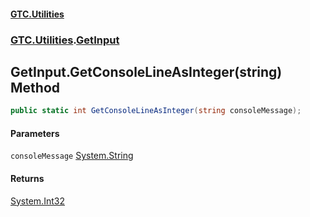 #### [GTC.Utilities](GTC.Utilities.md 'GTC.Utilities')
### [GTC.Utilities](GTC.Utilities.md#GTC.Utilities 'GTC.Utilities').[GetInput](GTC.Utilities.md#GTC.Utilities.GetInput 'GTC.Utilities.GetInput')

## GetInput.GetConsoleLineAsInteger(string) Method

```csharp
public static int GetConsoleLineAsInteger(string consoleMessage);
```
#### Parameters

<a name='GTC.Utilities.GetInput.GetConsoleLineAsInteger(string).consoleMessage'></a>

`consoleMessage` [System.String](https://docs.microsoft.com/en-us/dotnet/api/System.String 'System.String')

#### Returns
[System.Int32](https://docs.microsoft.com/en-us/dotnet/api/System.Int32 'System.Int32')